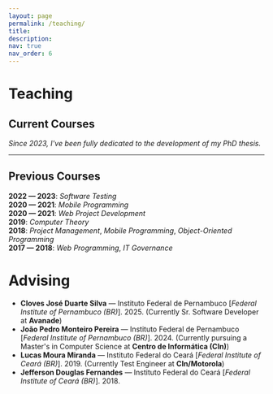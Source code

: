 ```yaml
---
layout: page
permalink: /teaching/
title: 
description:
nav: true
nav_order: 6
---
```


# Teaching

## Current Courses

*Since 2023, I've been fully dedicated to the development of my PhD thesis.*  

---

## Previous Courses

**2022 — 2023**: *Software Testing*  
**2020 — 2021**: *Mobile Programming*  
**2020 — 2021**: *Web Project Development*  
**2019**: *Computer Theory*  
**2018**: *Project Management*, *Mobile Programming*, *Object-Oriented Programming*  
**2017 — 2018**: *Web Programming*, *IT Governance*  

# Advising

* **Cloves José Duarte Silva** — Instituto Federal de Pernambuco [*Federal Institute of Pernambuco (BR)*]. 2025. (Currently Sr. Software Developer at **Avanade**)  
* **João Pedro Monteiro Pereira** — Instituto Federal de Pernambuco [*Federal Institute of Pernambuco (BR)*]. 2024. (Currently pursuing a Master's in Computer Science at **Centro de Informática (CIn)**)  
* **Lucas Moura Miranda** — Instituto Federal do Ceará [*Federal Institute of Ceará (BR)*]. 2019. (Currently Test Engineer at **CIn/Motorola**)  
* **Jefferson Douglas Fernandes** — Instituto Federal do Ceará [*Federal Institute of Ceará (BR)*]. 2018.




